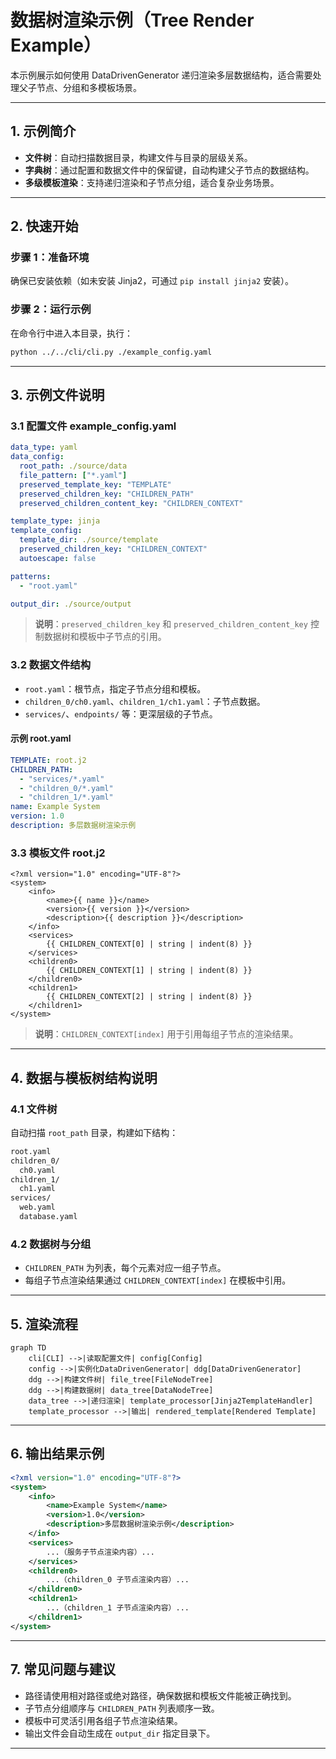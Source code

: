 # 数据树渲染示例（Tree Render Example）

本示例展示如何使用 DataDrivenGenerator 递归渲染多层数据结构，适合需要处理父子节点、分组和多模板场景。

---

## 1. 示例简介

- **文件树**：自动扫描数据目录，构建文件与目录的层级关系。
- **字典树**：通过配置和数据文件中的保留键，自动构建父子节点的数据结构。
- **多级模板渲染**：支持递归渲染和子节点分组，适合复杂业务场景。

---

## 2. 快速开始

### 步骤 1：准备环境

确保已安装依赖（如未安装 Jinja2，可通过 `pip install jinja2` 安装）。

### 步骤 2：运行示例

在命令行中进入本目录，执行：

```bash
python ../../cli/cli.py ./example_config.yaml
```

---

## 3. 示例文件说明

### 3.1 配置文件 example_config.yaml

```yaml
data_type: yaml
data_config:
  root_path: ./source/data
  file_pattern: ["*.yaml"]
  preserved_template_key: "TEMPLATE"
  preserved_children_key: "CHILDREN_PATH"
  preserved_children_content_key: "CHILDREN_CONTEXT"

template_type: jinja
template_config:
  template_dir: ./source/template
  preserved_children_key: "CHILDREN_CONTEXT"
  autoescape: false

patterns:
  - "root.yaml"

output_dir: ./source/output
```
> **说明**：`preserved_children_key` 和 `preserved_children_content_key` 控制数据树和模板中子节点的引用。

### 3.2 数据文件结构

- `root.yaml`：根节点，指定子节点分组和模板。
- `children_0/ch0.yaml`、`children_1/ch1.yaml`：子节点数据。
- `services/`、`endpoints/` 等：更深层级的子节点。

#### 示例 root.yaml

```yaml
TEMPLATE: root.j2
CHILDREN_PATH:
  - "services/*.yaml"
  - "children_0/*.yaml"
  - "children_1/*.yaml"
name: Example System
version: 1.0
description: 多层数据树渲染示例
```

### 3.3 模板文件 root.j2

```jinja2
<?xml version="1.0" encoding="UTF-8"?>
<system>
    <info>
        <name>{{ name }}</name>
        <version>{{ version }}</version>
        <description>{{ description }}</description>
    </info>
    <services>
        {{ CHILDREN_CONTEXT[0] | string | indent(8) }}
    </services>
    <children0>
        {{ CHILDREN_CONTEXT[1] | string | indent(8) }}
    </children0>
    <children1>
        {{ CHILDREN_CONTEXT[2] | string | indent(8) }}
    </children1>
</system>
```
> **说明**：`CHILDREN_CONTEXT[index]` 用于引用每组子节点的渲染结果。

---

## 4. 数据与模板树结构说明

### 4.1 文件树

自动扫描 `root_path` 目录，构建如下结构：

```txt
root.yaml
children_0/
  ch0.yaml
children_1/
  ch1.yaml
services/
  web.yaml
  database.yaml
```

### 4.2 数据树与分组

- `CHILDREN_PATH` 为列表，每个元素对应一组子节点。
- 每组子节点渲染结果通过 `CHILDREN_CONTEXT[index]` 在模板中引用。

---

## 5. 渲染流程

```mermaid
graph TD
    cli[CLI] -->|读取配置文件| config[Config]
    config -->|实例化DataDrivenGenerator| ddg[DataDrivenGenerator]
    ddg -->|构建文件树| file_tree[FileNodeTree]
    ddg -->|构建数据树| data_tree[DataNodeTree]
    data_tree -->|递归渲染| template_processor[Jinja2TemplateHandler]
    template_processor -->|输出| rendered_template[Rendered Template]
```

---

## 6. 输出结果示例

```xml
<?xml version="1.0" encoding="UTF-8"?>
<system>
    <info>
        <name>Example System</name>
        <version>1.0</version>
        <description>多层数据树渲染示例</description>
    </info>
    <services>
        ...（服务子节点渲染内容）...
    </services>
    <children0>
        ...（children_0 子节点渲染内容）...
    </children0>
    <children1>
        ...（children_1 子节点渲染内容）...
    </children1>
</system>
```

---

## 7. 常见问题与建议

- 路径请使用相对路径或绝对路径，确保数据和模板文件能被正确找到。
- 子节点分组顺序与 `CHILDREN_PATH` 列表顺序一致。
- 模板中可灵活引用各组子节点渲染结果。
- 输出文件会自动生成在 `output_dir` 指定目录下。

---
